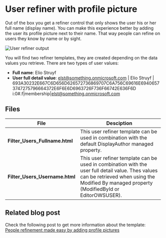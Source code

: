 User refiner with profile picture
================

Out of the box you get a refiner control that only shows the user his or her full name (display name). You can make this experience better by adding the user its profile picture next to their name. That way people can refine on users they know by name or by sight.

![User refiner output](http://www.eliostruyf.com/wp-content/uploads/2015/09/091415_1430_Peoplerefin1.png)

You will find two refiner templates, they are created depending on the data values you retrieve. There are two types of user values:

- **Full name**: Elio Struyf
- **User full detail value**: elst@something.onmicrosoft.com | Elio Struyf | 693A30232E667C6D656D626572736869707C6A756C69616E69406573747275796664372E6F6E6D6963726F736F66742E636F6D i:0#.f|membership|elst@something.onmicrosoft.com

## Files ##

File | Desciption
--- | ---
__Filter_Users_Fullname.html__ | This user refiner template can be used in combination with the default DisplayAuthor managed property.
__Filter_Users_Username.html__ | This user refiner template can be used in combination with the user full detail value. Thes values can be retrieved when using the Modified By managed property (ModifiedById or EditorOWSUSER).

## Related blog post ##
Check the following post to get more information about the template: [People refinement made easy by adding profile pictures](http://www.eliostruyf.com/people-refinement-made-easy-by-adding-profile-pictures/)

